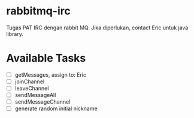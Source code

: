 # rabbitmq-irc
Tugas PAT IRC dengan rabbit MQ. Jika diperlukan, contact Eric untuk java library.

# Available Tasks
- [ ] getMessages, assign to: Eric
- [ ] joinChannel
- [ ] leaveChannel
- [ ] sendMessageAll
- [ ] sendMessageChannel
- [ ] generate random initial nickname
